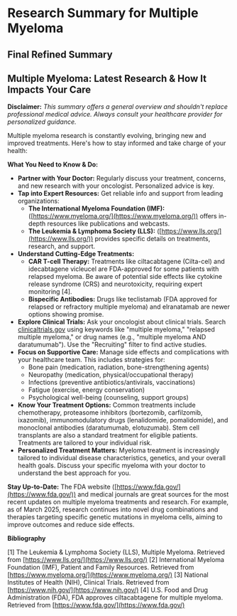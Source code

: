 # Research Summary for Multiple Myeloma

## Final Refined Summary

## Multiple Myeloma: Latest Research & How It Impacts Your Care

**Disclaimer:** *This summary offers a general overview and shouldn't replace professional medical advice. Always consult your healthcare provider for personalized guidance.*

Multiple myeloma research is constantly evolving, bringing new and improved treatments. Here's how to stay informed and take charge of your health:

**What You Need to Know & Do:**

*   **Partner with Your Doctor:** Regularly discuss your treatment, concerns, and new research with your oncologist. Personalized advice is key.
*   **Tap into Expert Resources:** Get reliable info and support from leading organizations:
    *   **The International Myeloma Foundation (IMF):** ([https://www.myeloma.org/](https://www.myeloma.org/)) offers in-depth resources like publications and webcasts.
    *   **The Leukemia & Lymphoma Society (LLS):** ([https://www.lls.org/](https://www.lls.org/)) provides specific details on treatments, research, and support.
*   **Understand Cutting-Edge Treatments:**
    *   **CAR T-cell Therapy:** Treatments like ciltacabtagene (Cilta-cel) and idecabtagene vicleucel are FDA-approved for some patients with relapsed myeloma. Be aware of potential side effects like cytokine release syndrome (CRS) and neurotoxicity, requiring expert monitoring [4].
    *   **Bispecific Antibodies:** Drugs like teclistamab (FDA approved for relapsed or refractory multiple myeloma) and elranatamab are newer options showing promise.
*   **Explore Clinical Trials:** Ask your oncologist about clinical trials. Search [clinicaltrials.gov](https://clinicaltrials.gov/) using keywords like "multiple myeloma," "relapsed multiple myeloma," or drug names (e.g., "multiple myeloma AND daratumumab"). Use the "Recruiting" filter to find active studies.
*   **Focus on Supportive Care:** Manage side effects and complications with your healthcare team. This includes strategies for:
    *   Bone pain (medication, radiation, bone-strengthening agents)
    *   Neuropathy (medication, physical/occupational therapy)
    *   Infections (preventive antibiotics/antivirals, vaccinations)
    *   Fatigue (exercise, energy conservation)
    *   Psychological well-being (counseling, support groups)
*   **Know Your Treatment Options:** Common treatments include chemotherapy, proteasome inhibitors (bortezomib, carfilzomib, ixazomib), immunomodulatory drugs (lenalidomide, pomalidomide), and monoclonal antibodies (daratumumab, elotuzumab). Stem cell transplants are also a standard treatment for eligible patients. Treatments are tailored to your individual risk.
*   **Personalized Treatment Matters:** Myeloma treatment is increasingly tailored to individual disease characteristics, genetics, and your overall health goals. Discuss your specific myeloma with your doctor to understand the best approach for you.

**Stay Up-to-Date:** The FDA website ([https://www.fda.gov/](https://www.fda.gov/)) and medical journals are great sources for the most recent updates on multiple myeloma treatments and research. For example, as of March 2025, research continues into novel drug combinations and therapies targeting specific genetic mutations in myeloma cells, aiming to improve outcomes and reduce side effects.

**Bibliography**

[1] The Leukemia & Lymphoma Society (LLS), Multiple Myeloma. Retrieved from [https://www.lls.org/](https://www.lls.org/)
[2] International Myeloma Foundation (IMF), Patient and Family Resources. Retrieved from [https://www.myeloma.org/](https://www.myeloma.org/)
[3] National Institutes of Health (NIH), Clinical Trials. Retrieved from [https://www.nih.gov/](https://www.nih.gov/)
[4] U.S. Food and Drug Administration (FDA), FDA approves ciltacabtagene for multiple myeloma. Retrieved from [https://www.fda.gov/](https://www.fda.gov/)
